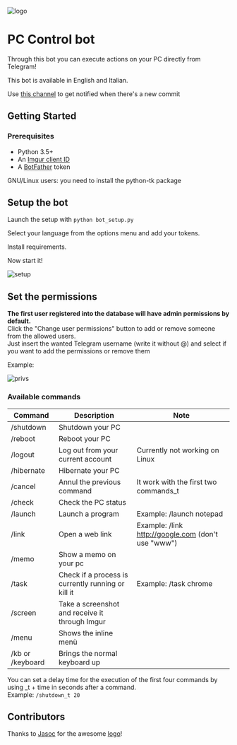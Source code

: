 ![logo](https://i.imgur.com/294uZ8G.png)
# PC Control bot

Through this bot you can execute actions on your PC directly from Telegram!

This bot is available in English and Italian.

Use [this channel](https://t.me/tostabots) to get notified when there's a new commit

## Getting Started

### Prerequisites

- Python 3.5+
- An [Imgur client ID](https://api.imgur.com/)
- A [BotFather](https://t.me/BotFather) token

GNU/Linux users: you need to install the python-tk package 

## Setup the bot

Launch the setup with ```python bot_setup.py```

Select your language from the options menu and add your tokens.

Install requirements.

Now start it!

![setup](https://i.imgur.com/JJBVG9I.png)

## Set the permissions

**The first user registered into the database will have admin permissions by default.**\
Click the "Change user permissions" button to add or remove someone from the allowed users.\
Just insert the wanted Telegram username (write it without @) and select if you want to add the permissions or
remove them

Example:

![privs](https://i.imgur.com/DyL2F8w.png)

### Available commands

| Command | Description | Note
| --- | --- | --- |
| /shutdown | Shutdown your PC |
| /reboot | Reboot your PC |
| /logout | Log out from your current account | Currently not working on Linux |
| /hibernate | Hibernate your PC |
| /cancel | Annul the previous command | It work with the first two commands_t |
| /check | Check the PC status | 
| /launch | Launch a program | Example: /launch notepad |
| /link | Open a web link | Example: /link http://google.com (don't use "www") |
| /memo | Show a memo on your pc |
| /task | Check if a process is currently running or kill it| Example: /task chrome |
| /screen | Take a screenshot and receive it through Imgur |
| /menu | Shows the inline menù |
| /kb or /keyboard | Brings the normal keyboard up |

You can set a delay time for the execution of the first four commands by using _t + time in seconds after a command.\
Example: ```/shutdown_t 20```

## Contributors
Thanks to [Jasoc](https://github.com/jasoc) for the awesome [logo](https://i.imgur.com/V6B5ZEf.png)!
